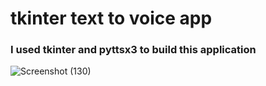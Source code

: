 # tkinter text to voice app

### I used tkinter and pyttsx3 to build this application


![Screenshot (130)](https://github.com/artinmohajeri/tkinter-text-to-voice/assets/95845593/d9f513e4-1314-406b-85e0-9e6d99104a2d)
